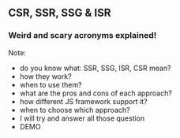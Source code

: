 ## CSR, SSR, SSG & ISR

### Weird and scary acronyms explained!

Note:
- do you know what: SSR, SSG, ISR, CSR mean? 
- how they work?
- when to use them? 
- what are the pros and cons of each approach? 
- how different JS framework support it?
- when to choose which approach?
- I will try and answer all those question 
- DEMO
